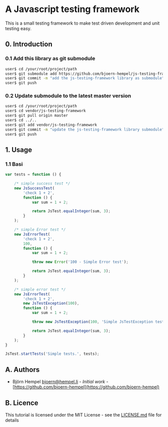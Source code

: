 # A Javascript testing framework

This is a small testing framework to make test driven development and unit testing easy.

## 0. Introduction

### 0.1 Add this library as git submodule

```bash
user$ cd /your/root/project/path
user$ git submodule add https://github.com/bjoern-hempel/js-testing-framework.git vendor/js-testing-framework
user$ git commit -m "add the js-testing-framework library as submodule" .gitmodules vendor/js-testing-framework
user$ git push
```

### 0.2 Update submodule to the latest master version

```bash
user$ cd /your/root/project/path
user$ cd vendor/js-testing-framework
user$ git pull origin master
user$ cd ../..
user$ git add vendor/js-testing-framework
user$ git commit -m "update the js-testing-framework library submodule" vendor/js-testing-framework
user$ git push
```

## 1. Usage

### 1.1 Basi

```javascript
var tests = function () {

    /* simple success test */
    new JsSuccessTest(
        'check 1 + 2',
        function () {
            var sum = 1 + 2;

            return JsTest.equalInteger(sum, 3);
        }
    );

    /* simple Error test */
    new JsErrorTest(
        'check 1 + 2',
        100,
        function () {
            var sum = 1 + 2;

            throw new Error('100 - Simple Error test');

            return JsTest.equalInteger(sum, 3);
        }
    );

    /* simple error test */
    new JsErrorTest(
        'check 1 + 2',
        new JsTestException(100),
        function () {
            var sum = 1 + 2;

            throw new JsTestException(100, 'Simple JsTestException test');

            return JsTest.equalInteger(sum, 3);
        }
    );
}

JsTest.startTests('Simple tests.', tests);
```

## A. Authors

* Björn Hempel <bjoern@hempel.li> - _Initial work_ - [https://github.com/bjoern-hempel](https://github.com/bjoern-hempel)

## B. Licence

This tutorial is licensed under the MIT License - see the [LICENSE.md](/LICENSE.md) file for details
